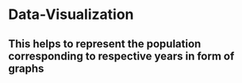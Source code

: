# Data-Visualization

## This helps to represent the population corresponding to respective years in form of graphs

